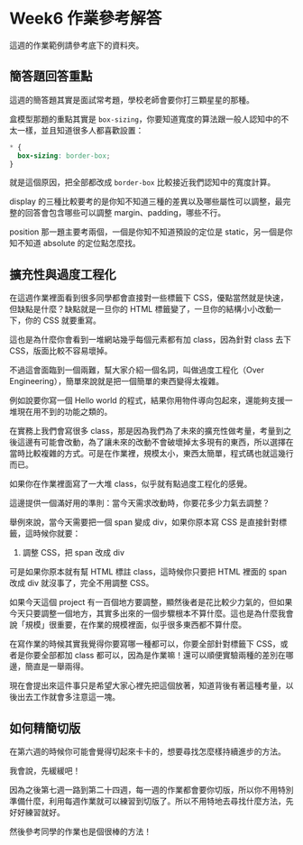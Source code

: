 # Week6 作業參考解答

這週的作業範例請參考底下的資料夾。

## 簡答題回答重點

這週的簡答題其實是面試常考題，學校老師會要你打三顆星星的那種。

盒模型那題的重點其實是 `box-sizing`，你要知道寬度的算法跟一般人認知中的不太一樣，並且知道很多人都喜歡設置：

``` css
* {
  box-sizing: border-box;
}
```

就是這個原因，把全部都改成 `border-box` 比較接近我們認知中的寬度計算。

display 的三種比較要考的是你知不知道三種的差異以及哪些屬性可以調整，最完整的回答會包含哪些可以調整 margin、padding，哪些不行。

position 那一題主要考兩個，一個是你知不知道預設的定位是 static，另一個是你知不知道 absolute 的定位點怎麼找。


## 擴充性與過度工程化

在這週作業裡面看到很多同學都會直接對一些標籤下 CSS，優點當然就是快速，但缺點是什麼？缺點就是一旦你的 HTML 標籤變了，一旦你的結構小小改動一下，你的 CSS 就要重寫。

這也是為什麼你會看到一堆網站幾乎每個元素都有加 class，因為針對 class 去下 CSS，版面比較不容易壞掉。

不過這會面臨到一個兩難，幫大家介紹一個名詞，叫做過度工程化（Over Engineering），簡單來說就是把一個簡單的東西變得太複雜。

例如說要你寫一個 Hello world 的程式，結果你用物件導向包起來，還能夠支援一堆現在用不到的功能之類的。

在實務上我們會寫很多 class，那是因為我們為了未來的擴充性做考量，考量到之後這邊有可能會改動，為了讓未來的改動不會破壞掉太多現有的東西，所以選擇在當時比較複雜的方式。可是在作業裡，規模太小，東西太簡單，程式碼也就這幾行而已。

如果你在作業裡面寫了一大堆 class，似乎就有點過度工程化的感覺。

這邊提供一個滿好用的準則：當今天需求改動時，你要花多少力氣去調整？

舉例來說，當今天需要把一個 span 變成 div，如果你原本寫 CSS 是直接針對標籤，這時候你就要：

1. 調整 CSS，把 span 改成 div

可是如果你原本就有幫 HTML 標註 class，這時候你只要把 HTML 裡面的 span 改成 div 就沒事了，完全不用調整 CSS。

如果今天這個 project 有一百個地方要調整，顯然後者是花比較少力氣的，但如果今天只要調整一個地方，其實多出來的一個步驟根本不算什麼。這也是為什麼我會說「規模」很重要，在作業的規模裡面，似乎很多東西都不算什麼。

在寫作業的時候其實我覺得你要寫哪一種都可以，你要全部針對標籤下 CSS，或者是你要全部都加 class 都可以，因為是作業嘛！還可以順便實驗兩種的差別在哪邊，簡直是一舉兩得。

現在會提出來這件事只是希望大家心裡先把這個放著，知道背後有著這種考量，以後出去工作就會多注意這一塊。

## 如何精簡切版

在第六週的時候你可能會覺得切起來卡卡的，想要尋找怎麼樣持續進步的方法。

我會說，先緩緩吧！

因為之後第七週一路到第二十四週，每一週的作業都會要你切版，所以你不用特別準備什麼，利用每週作業就可以練習到切版了。所以不用特地去尋找什麼方法，先好好練習就好。

然後參考同學的作業也是個很棒的方法！
